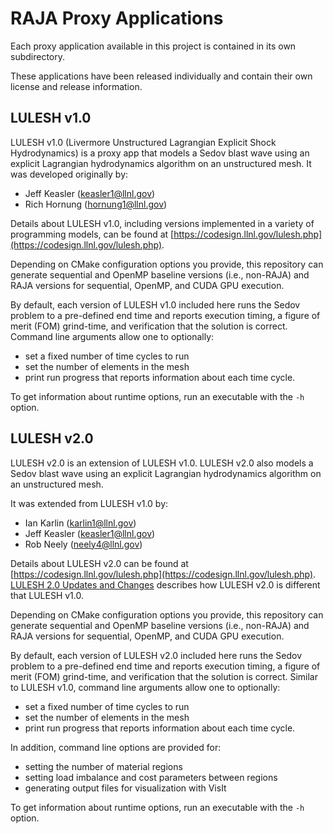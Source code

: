 # RAJA Proxy Applications

Each proxy application available in this project is contained in its
own subdirectory. 

These applications have been released individually and contain their own 
license and release information.

## LULESH v1.0

LULESH v1.0 (Livermore Unstructured Lagrangian Explicit Shock Hydrodynamics)
is a proxy app that models a Sedov blast wave using an explicit Lagrangian
hydrodynamics algorithm on an unstructured mesh. It was developed 
originally by:

* Jeff Keasler (keasler1@llnl.gov)
* Rich Hornung (hornung1@llnl.gov)

Details about LULESH v1.0, including versions implemented in a variety
of programming models, can be found at 
[https://codesign.llnl.gov/lulesh.php](https://codesign.llnl.gov/lulesh.php).

Depending on CMake configuration options you provide, this repository
can generate sequential and OpenMP baseline versions (i.e., non-RAJA) and
RAJA versions for sequential, OpenMP, and CUDA GPU execution. 

By default, each version of LULESH v1.0 included here runs the
Sedov problem to a pre-defined end time and reports execution timing,
a figure of merit (FOM) grind-time, and verification that the solution is 
correct. Command line arguments allow one to optionally:

 * set a fixed number of time cycles to run
 * set the number of elements in the mesh 
 * print run progress that reports information about each time cycle. 

To get information about runtime options, run an executable with the 
`-h` option.

## LULESH v2.0

LULESH v2.0 is an extension of LULESH v1.0. LULESH v2.0 also models a Sedov 
blast wave using an explicit Lagrangian hydrodynamics algorithm on an 
unstructured mesh.

It was extended from LULESH v1.0 by:

* Ian Karlin (karlin1@llnl.gov)
* Jeff Keasler (keasler1@llnl.gov)
* Rob Neely (neely4@llnl.gov)

Details about LULESH v2.0 can be found at
[https://codesign.llnl.gov/lulesh.php](https://codesign.llnl.gov/lulesh.php).
[LULESH 2.0 Updates and Changes](https://codesign.llnl.gov/pdfs/LULESH2.0_Changes.pdf) describes how LULESH v2.0 is different that LULESH v1.0.

Depending on CMake configuration options you provide, this repository
can generate sequential and OpenMP baseline versions (i.e., non-RAJA) and
RAJA versions for sequential, OpenMP, and CUDA GPU execution. 

By default, each version of LULESH v2.0 included here runs the
Sedov problem to a pre-defined end time and reports execution timing,
a figure of merit (FOM) grind-time, and verification that the solution is 
correct. Similar to LULESH v1.0, command line arguments allow one to 
optionally:

 * set a fixed number of time cycles to run
 * set the number of elements in the mesh 
 * print run progress that reports information about each time cycle. 

In addition, command line options are provided for:

 * setting the number of material regions
 * setting load imbalance and cost parameters between regions
 * generating output files for visualization with VisIt

To get information about runtime options, run an executable with the 
`-h` option.
